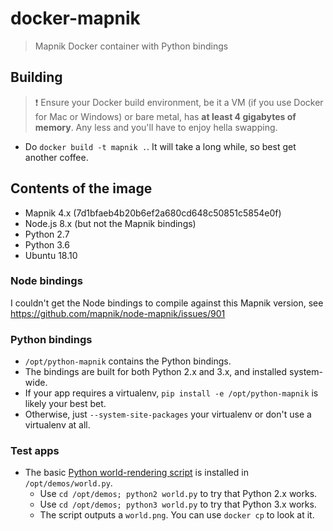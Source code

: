 # docker-mapnik

> Mapnik Docker container with Python bindings

## Building

> :exclamation:
> Ensure your Docker build environment, be it a VM (if you use Docker for Mac or Windows) or bare metal,
> has **at least 4 gigabytes of memory**. Any less and you'll have to enjoy hella swapping.

* Do `docker build -t mapnik .`. It will take a long while, so best get another coffee.


## Contents of the image

* Mapnik 4.x (7d1bfaeb4b20b6ef2a680cd648c50851c5854e0f)
* Node.js 8.x (but not the Mapnik bindings)
* Python 2.7
* Python 3.6
* Ubuntu 18.10

### Node bindings

I couldn't get the Node bindings to compile against this Mapnik version, see https://github.com/mapnik/node-mapnik/issues/901

### Python bindings

* `/opt/python-mapnik` contains the Python bindings.
* The bindings are built for both Python 2.x and 3.x, and installed system-wide.
* If your app requires a virtualenv, `pip install -e /opt/python-mapnik` is likely your best bet.
* Otherwise, just `--system-site-packages` your virtualenv or don't use a virtualenv at all.

### Test apps

* The basic [Python world-rendering script][gspy] is installed in `/opt/demos/world.py`.
  * Use `cd /opt/demos; python2 world.py` to try that Python 2.x works.
  * Use `cd /opt/demos; python3 world.py` to try that Python 3.x works.
  * The script outputs a `world.png`. You can use `docker cp` to look at it.

[gspy]: https://github.com/mapnik/mapnik/wiki/GettingStartedInPython